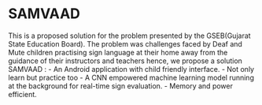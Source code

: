 <h1> SAMVAAD </h1>
This is a proposed solution for the problem presented by the GSEB(Gujarat State Education Board). The problem was challenges faced by Deaf and Mute children practising sign language at their home away from the guidance of their instructors and teachers
hence, we propose a solution SAMVAAD :
- An Android application with child friendly interface.
- Not only learn but practice too
- A CNN empowered machine learning model running at the background for real-time sign evaluation.
- Memory and power efficient. 